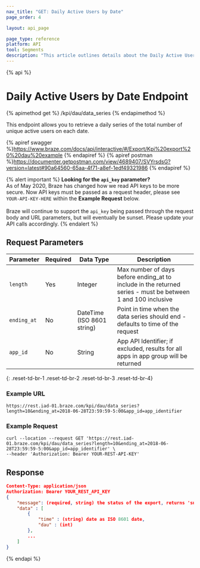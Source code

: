 ```yaml
---
nav_title: "GET: Daily Active Users by Date"
page_order: 4

layout: api_page

page_type: reference
platform: API
tool: Segments
description: "This article outlines details about the Daily Active Users endpoint."
---
```

{% api %}
# Daily Active Users by Date Endpoint
{% apimethod get %}
/kpi/dau/data_series
{% endapimethod %}

This endpoint allows you to retrieve a daily series of the total number of unique active users on each date.

{% apiref swagger %}https://www.braze.com/docs/api/interactive/#/Export/Kpi%20export%20%20dau%20example {% endapiref %}
{% apiref postman %}https://documenter.getpostman.com/view/4689407/SVYrsdsG?version=latest#90a64560-65aa-4f71-a8ef-1edf49321986 {% endapiref %}

{% alert important %}
__Looking for the `api_key` parameter?__<br>As of May 2020, Braze has changed how we read API keys to be more secure. Now API keys must be passed as a request header, please see `YOUR-API-KEY-HERE` within the __Example Request__ below.<br><br>Braze will continue to support the `api_key` being passed through the request body and URL parameters, but will eventually be sunset. Please update your API calls accordingly.
{% endalert %}

## Request Parameters

| Parameter| Required | Data Type | Description |
| -------- | -------- | --------- | ----------- |
| `length`    | Yes      | Integer | Max number of days before ending_at to include in the returned series - must be between 1 and 100 inclusive |
| `ending_at` | No       | DateTime (ISO 8601 string) | Point in time when the data series should end - defaults to time of the request |
| `app_id`    | No       | String | App API Identifier; if excluded, results for all apps in app group will be returned |
{: .reset-td-br-1 .reset-td-br-2 .reset-td-br-3  .reset-td-br-4}

### Example URL
`https://rest.iad-01.braze.com/kpi/dau/data_series?length=10&ending_at=2018-06-28T23:59:59-5:00&app_id=app_identifier`

### Example Request
```
curl --location --request GET 'https://rest.iad-01.braze.com/kpi/dau/data_series?length=10&ending_at=2018-06-28T23:59:59-5:00&app_id=app_identifier' \
--header 'Authorization: Bearer YOUR-REST-API-KEY'
```

## Response

```json
Content-Type: application/json
Authorization: Bearer YOUR_REST_API_KEY
{
    "message": (required, string) the status of the export, returns 'success' when completed without errors,
    "data" : [
        {
            "time" : (string) date as ISO 8601 date,
            "dau" : (int)
        },
        ...
    ]
}
```

{% endapi %}
